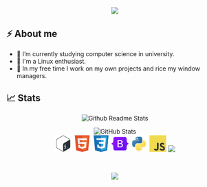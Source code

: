 <div align="center">

  <img src="https://camo.githubusercontent.com/62da68eb62b1e5f175f7d1f0191dd89a653d7908feb22d37d4a0ab07365d6791/68747470733a2f2f6d656469612e67697068792e636f6d2f6d656469612f4d3967624264396e6244724f5475314d71782f67697068792e676966" width=120>

</div>

## ⚡ About me
  - 🔭 I’m currently studying computer science in university.
  - 🐧 I'm a Linux enthusiast.
  - 🌱 In my free time I work on my own projects and rice my window managers.

## 📈 Stats
<div align="center">

  ![Github Readme Stats](https://github-readme-stats.vercel.app/api?username=jorgeloopzz&show_icons=true&bg_color=161320&text_color=D9E0EE&icon_color=DDB6F2&title_color=96CDFB)
  
  <img height="180em" alt="GitHub Stats" src="https://github-readme-stats.vercel.app/api/top-langs?username=jorgeloopzz&show_icons=true&locale=en&layout=compact&hide_border=false&theme=radical&exclude_repo=dmenu,st&langs_count=6#gh-dark-mode-only" />

</div>

<div align="center" stile="inline">
  <img src="https://raw.githubusercontent.com/devicons/devicon/master/icons/bash/bash-original.svg" width=40>
  <img src="https://raw.githubusercontent.com/devicons/devicon/master/icons/html5/html5-original.svg" width=40>
  <img src="https://raw.githubusercontent.com/devicons/devicon/master/icons/css3/css3-original.svg" width=40>
  <img src="https://raw.githubusercontent.com/devicons/devicon/master/icons/bootstrap/bootstrap-original.svg" width=40>
  <img src="https://raw.githubusercontent.com/devicons/devicon/master/icons/python/python-original.svg" width=40>
  <img src="https://raw.githubusercontent.com/devicons/devicon/master/icons/javascript/javascript-original.svg" width=40>
  <img src="https://img.icons8.com/color/344/c-programming.png" width=40>
</div>

&nbsp;

<p align="center"><img src="https://raw.githubusercontent.com/catppuccin/catppuccin/dev/assets/footers/gray0_ctp_on_line.svg?sanitize=true" /></p>

<!--
**jorgeloopzz/jorgeloopzz** is a ✨ _special_ ✨ repository because its `README.md` (this file) appears on your GitHub profile.

Here are some ideas to get you started:

- 🔭 I’m currently working on ...
- 🌱 I’m currently learning ...
- 👯 I’m looking to collaborate on ...
- 🤔 I’m looking for help with ...
- 💬 Ask me about ...
- 📫 How to reach me: ...
- 😄 Pronouns: ...
- ⚡ Fun fact: ...
-->
